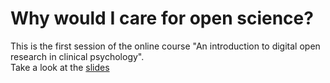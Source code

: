 # Why would I care for open science?
This is the first session of the online course "An introduction to digital open research in clinical psychology".  
Take a look at the [slides](https://mrweiler.github.io/dosp-2019-01/index.html)
